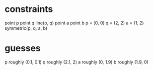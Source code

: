 # constraints
point p
point q
line(p, q)
point a
point b
p = (0, 0)
q = (2, 2)
a = (1, 2)
symmetric(p, q, a, b)

# guesses
p roughly (0.1, 0.1)
q roughly (2.1, 2)
a roughly (0, 1.9)
b roughly (1.9, 0)
